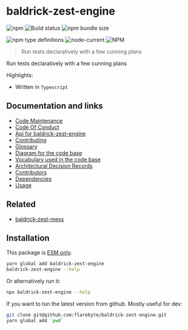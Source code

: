 # baldrick-zest-engine

![npm](https://img.shields.io/npm/v/baldrick-zest-engine) ![Build
status](https://github.com/flarebyte/baldrick-zest-engine/actions/workflows/main.yml/badge.svg)
![npm bundle
size](https://img.shields.io/bundlephobia/min/baldrick-zest-engine)

![npm type
definitions](https://img.shields.io/npm/types/baldrick-zest-engine)
![node-current](https://img.shields.io/node/v/baldrick-zest-engine)
![NPM](https://img.shields.io/npm/l/baldrick-zest-engine)

> Run tests declaratively with a few cunning plans

Run tests declaratively with a few cunning plans

Highlights:

-   Written in `Typescript`

## Documentation and links

-   [Code Maintenance](MAINTENANCE.md)
-   [Code Of Conduct](CODE_OF_CONDUCT.md)
-   [Api for baldrick-zest-engine](API.md)
-   [Contributing](CONTRIBUTING.md)
-   [Glossary](GLOSSARY.md)
-   [Diagram for the code base](INTERNAL.md)
-   [Vocabulary used in the code base](CODE_VOCABULARY.md)
-   [Architectural Decision Records](DECISIONS.md)
-   [Contributors](https://github.com/flarebyte/baldrick-zest-engine/graphs/contributors)
-   [Dependencies](https://github.com/flarebyte/baldrick-zest-engine/network/dependencies)
-   [Usage](USAGE.md)

## Related

-   [baldrick-zest-mess](https://github.com/flarebyte/baldrick-zest-mess)

## Installation

This package is [ESM
only](https://blog.sindresorhus.com/get-ready-for-esm-aa53530b3f77).

```bash
yarn global add baldrick-zest-engine
baldrick-zest-engine --help
```

Or alternatively run it:

```bash
npx baldrick-zest-engine --help
```

If you want to tun the latest version from github. Mostly useful for dev:

```bash
git clone git@github.com:flarebyte/baldrick-zest-engine.git
yarn global add `pwd`
```
